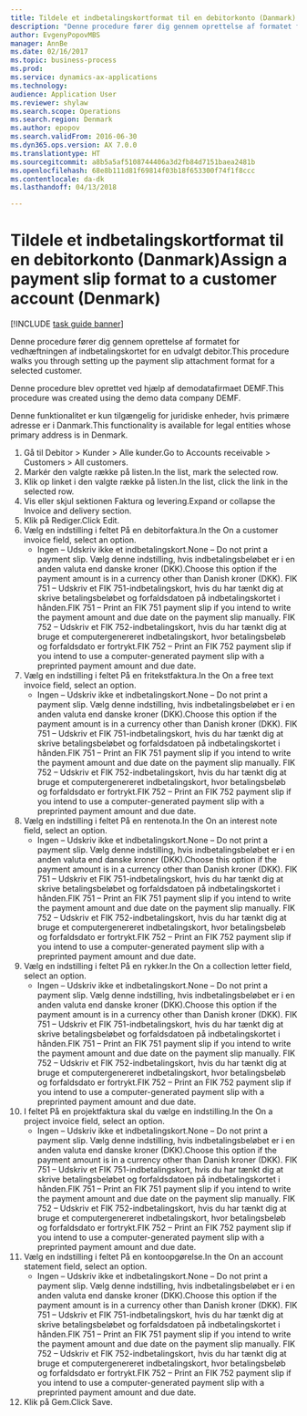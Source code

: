 ```yaml
--- 
title: Tildele et indbetalingskortformat til en debitorkonto (Danmark)
description: "Denne procedure fører dig gennem oprettelse af formatet for vedhæftningen af indbetalingskortet for en udvalgt debitor."
author: EvgenyPopovMBS
manager: AnnBe
ms.date: 02/16/2017
ms.topic: business-process
ms.prod: 
ms.service: dynamics-ax-applications
ms.technology: 
audience: Application User
ms.reviewer: shylaw
ms.search.scope: Operations
ms.search.region: Denmark
ms.author: epopov
ms.search.validFrom: 2016-06-30
ms.dyn365.ops.version: AX 7.0.0
ms.translationtype: HT
ms.sourcegitcommit: a8b5a5af5108744406a3d2fb84d7151baea2481b
ms.openlocfilehash: 68e8b111d81f69814f03b18f653300f74f1f8ccc
ms.contentlocale: da-dk
ms.lasthandoff: 04/13/2018

---
```

# <a name="assign-a-payment-slip-format-to-a-customer-account-denmark"></a><span data-ttu-id="4f1e0-103">Tildele et indbetalingskortformat til en debitorkonto (Danmark)</span><span class="sxs-lookup"><span data-stu-id="4f1e0-103">Assign a payment slip format to a customer account (Denmark)</span></span>

[!INCLUDE [task guide banner](../../includes/task-guide-banner.md)]

<span data-ttu-id="4f1e0-104">Denne procedure fører dig gennem oprettelse af formatet for vedhæftningen af indbetalingskortet for en udvalgt debitor.</span><span class="sxs-lookup"><span data-stu-id="4f1e0-104">This procedure walks you through setting up the payment slip attachment format for a selected customer.</span></span>

<span data-ttu-id="4f1e0-105">Denne procedure blev oprettet ved hjælp af demodatafirmaet DEMF.</span><span class="sxs-lookup"><span data-stu-id="4f1e0-105">This procedure was created using the demo data company DEMF.</span></span> 

<span data-ttu-id="4f1e0-106">Denne funktionalitet er kun tilgængelig for juridiske enheder, hvis primære adresse er i Danmark.</span><span class="sxs-lookup"><span data-stu-id="4f1e0-106">This functionality is available for legal entities whose primary address is in Denmark.</span></span>

1. <span data-ttu-id="4f1e0-107">Gå til Debitor > Kunder > Alle kunder.</span><span class="sxs-lookup"><span data-stu-id="4f1e0-107">Go to Accounts receivable > Customers > All customers.</span></span>
2. <span data-ttu-id="4f1e0-108">Markér den valgte række på listen.</span><span class="sxs-lookup"><span data-stu-id="4f1e0-108">In the list, mark the selected row.</span></span>
3. <span data-ttu-id="4f1e0-109">Klik op linket i den valgte række på listen.</span><span class="sxs-lookup"><span data-stu-id="4f1e0-109">In the list, click the link in the selected row.</span></span>
4. <span data-ttu-id="4f1e0-110">Vis eller skjul sektionen Faktura og levering.</span><span class="sxs-lookup"><span data-stu-id="4f1e0-110">Expand or collapse the Invoice and delivery section.</span></span>
5. <span data-ttu-id="4f1e0-111">Klik på Rediger.</span><span class="sxs-lookup"><span data-stu-id="4f1e0-111">Click Edit.</span></span>
6. <span data-ttu-id="4f1e0-112">Vælg en indstilling i feltet På en debitorfaktura.</span><span class="sxs-lookup"><span data-stu-id="4f1e0-112">In the On a customer invoice field, select an option.</span></span>
    * <span data-ttu-id="4f1e0-113">Ingen – Udskriv ikke et indbetalingskort.</span><span class="sxs-lookup"><span data-stu-id="4f1e0-113">None – Do not print a payment slip.</span></span> <span data-ttu-id="4f1e0-114">Vælg denne indstilling, hvis indbetalingsbeløbet er i en anden valuta end danske kroner (DKK).</span><span class="sxs-lookup"><span data-stu-id="4f1e0-114">Choose this option if the payment amount is in a currency other than Danish kroner (DKK).</span></span>   <span data-ttu-id="4f1e0-115">FIK 751 – Udskriv et FIK 751-indbetalingskort, hvis du har tænkt dig at skrive betalingsbeløbet og forfaldsdatoen på indbetalingskortet i hånden.</span><span class="sxs-lookup"><span data-stu-id="4f1e0-115">FIK 751 – Print an FIK 751 payment slip if you intend to write the payment amount and due date on the payment slip manually.</span></span>   <span data-ttu-id="4f1e0-116">FIK 752 – Udskriv et FIK 752-indbetalingskort, hvis du har tænkt dig at bruge et computergenereret indbetalingskort, hvor betalingsbeløb og forfaldsdato er fortrykt.</span><span class="sxs-lookup"><span data-stu-id="4f1e0-116">FIK 752 – Print an FIK 752 payment slip if you intend to use a computer-generated payment slip with a preprinted payment amount and due date.</span></span>     
7. <span data-ttu-id="4f1e0-117">Vælg en indstilling i feltet På en fritekstfaktura.</span><span class="sxs-lookup"><span data-stu-id="4f1e0-117">In the On a free text invoice field, select an option.</span></span>
    * <span data-ttu-id="4f1e0-118">Ingen – Udskriv ikke et indbetalingskort.</span><span class="sxs-lookup"><span data-stu-id="4f1e0-118">None – Do not print a payment slip.</span></span> <span data-ttu-id="4f1e0-119">Vælg denne indstilling, hvis indbetalingsbeløbet er i en anden valuta end danske kroner (DKK).</span><span class="sxs-lookup"><span data-stu-id="4f1e0-119">Choose this option if the payment amount is in a currency other than Danish kroner (DKK).</span></span>   <span data-ttu-id="4f1e0-120">FIK 751 – Udskriv et FIK 751-indbetalingskort, hvis du har tænkt dig at skrive betalingsbeløbet og forfaldsdatoen på indbetalingskortet i hånden.</span><span class="sxs-lookup"><span data-stu-id="4f1e0-120">FIK 751 – Print an FIK 751 payment slip if you intend to write the payment amount and due date on the payment slip manually.</span></span>   <span data-ttu-id="4f1e0-121">FIK 752 – Udskriv et FIK 752-indbetalingskort, hvis du har tænkt dig at bruge et computergenereret indbetalingskort, hvor betalingsbeløb og forfaldsdato er fortrykt.</span><span class="sxs-lookup"><span data-stu-id="4f1e0-121">FIK 752 – Print an FIK 752 payment slip if you intend to use a computer-generated payment slip with a preprinted payment amount and due date.</span></span>     
8. <span data-ttu-id="4f1e0-122">Vælg en indstilling i feltet På en rentenota.</span><span class="sxs-lookup"><span data-stu-id="4f1e0-122">In the On an interest note field, select an option.</span></span>
    * <span data-ttu-id="4f1e0-123">Ingen – Udskriv ikke et indbetalingskort.</span><span class="sxs-lookup"><span data-stu-id="4f1e0-123">None – Do not print a payment slip.</span></span> <span data-ttu-id="4f1e0-124">Vælg denne indstilling, hvis indbetalingsbeløbet er i en anden valuta end danske kroner (DKK).</span><span class="sxs-lookup"><span data-stu-id="4f1e0-124">Choose this option if the payment amount is in a currency other than Danish kroner (DKK).</span></span>   <span data-ttu-id="4f1e0-125">FIK 751 – Udskriv et FIK 751-indbetalingskort, hvis du har tænkt dig at skrive betalingsbeløbet og forfaldsdatoen på indbetalingskortet i hånden.</span><span class="sxs-lookup"><span data-stu-id="4f1e0-125">FIK 751 – Print an FIK 751 payment slip if you intend to write the payment amount and due date on the payment slip manually.</span></span>   <span data-ttu-id="4f1e0-126">FIK 752 – Udskriv et FIK 752-indbetalingskort, hvis du har tænkt dig at bruge et computergenereret indbetalingskort, hvor betalingsbeløb og forfaldsdato er fortrykt.</span><span class="sxs-lookup"><span data-stu-id="4f1e0-126">FIK 752 – Print an FIK 752 payment slip if you intend to use a computer-generated payment slip with a preprinted payment amount and due date.</span></span>     
9. <span data-ttu-id="4f1e0-127">Vælg en indstilling i feltet På en rykker.</span><span class="sxs-lookup"><span data-stu-id="4f1e0-127">In the On a collection letter field, select an option.</span></span>
    * <span data-ttu-id="4f1e0-128">Ingen – Udskriv ikke et indbetalingskort.</span><span class="sxs-lookup"><span data-stu-id="4f1e0-128">None – Do not print a payment slip.</span></span> <span data-ttu-id="4f1e0-129">Vælg denne indstilling, hvis indbetalingsbeløbet er i en anden valuta end danske kroner (DKK).</span><span class="sxs-lookup"><span data-stu-id="4f1e0-129">Choose this option if the payment amount is in a currency other than Danish kroner (DKK).</span></span>   <span data-ttu-id="4f1e0-130">FIK 751 – Udskriv et FIK 751-indbetalingskort, hvis du har tænkt dig at skrive betalingsbeløbet og forfaldsdatoen på indbetalingskortet i hånden.</span><span class="sxs-lookup"><span data-stu-id="4f1e0-130">FIK 751 – Print an FIK 751 payment slip if you intend to write the payment amount and due date on the payment slip manually.</span></span>   <span data-ttu-id="4f1e0-131">FIK 752 – Udskriv et FIK 752-indbetalingskort, hvis du har tænkt dig at bruge et computergenereret indbetalingskort, hvor betalingsbeløb og forfaldsdato er fortrykt.</span><span class="sxs-lookup"><span data-stu-id="4f1e0-131">FIK 752 – Print an FIK 752 payment slip if you intend to use a computer-generated payment slip with a preprinted payment amount and due date.</span></span>     
10. <span data-ttu-id="4f1e0-132">I feltet På en projektfaktura skal du vælge en indstilling.</span><span class="sxs-lookup"><span data-stu-id="4f1e0-132">In the On a project invoice field, select an option.</span></span>
    * <span data-ttu-id="4f1e0-133">Ingen – Udskriv ikke et indbetalingskort.</span><span class="sxs-lookup"><span data-stu-id="4f1e0-133">None – Do not print a payment slip.</span></span> <span data-ttu-id="4f1e0-134">Vælg denne indstilling, hvis indbetalingsbeløbet er i en anden valuta end danske kroner (DKK).</span><span class="sxs-lookup"><span data-stu-id="4f1e0-134">Choose this option if the payment amount is in a currency other than Danish kroner (DKK).</span></span>   <span data-ttu-id="4f1e0-135">FIK 751 – Udskriv et FIK 751-indbetalingskort, hvis du har tænkt dig at skrive betalingsbeløbet og forfaldsdatoen på indbetalingskortet i hånden.</span><span class="sxs-lookup"><span data-stu-id="4f1e0-135">FIK 751 – Print an FIK 751 payment slip if you intend to write the payment amount and due date on the payment slip manually.</span></span>   <span data-ttu-id="4f1e0-136">FIK 752 – Udskriv et FIK 752-indbetalingskort, hvis du har tænkt dig at bruge et computergenereret indbetalingskort, hvor betalingsbeløb og forfaldsdato er fortrykt.</span><span class="sxs-lookup"><span data-stu-id="4f1e0-136">FIK 752 – Print an FIK 752 payment slip if you intend to use a computer-generated payment slip with a preprinted payment amount and due date.</span></span>     
11. <span data-ttu-id="4f1e0-137">Vælg en indstilling i feltet På en kontoopgørelse.</span><span class="sxs-lookup"><span data-stu-id="4f1e0-137">In the On an account statement field, select an option.</span></span>
    * <span data-ttu-id="4f1e0-138">Ingen – Udskriv ikke et indbetalingskort.</span><span class="sxs-lookup"><span data-stu-id="4f1e0-138">None – Do not print a payment slip.</span></span> <span data-ttu-id="4f1e0-139">Vælg denne indstilling, hvis indbetalingsbeløbet er i en anden valuta end danske kroner (DKK).</span><span class="sxs-lookup"><span data-stu-id="4f1e0-139">Choose this option if the payment amount is in a currency other than Danish kroner (DKK).</span></span>   <span data-ttu-id="4f1e0-140">FIK 751 – Udskriv et FIK 751-indbetalingskort, hvis du har tænkt dig at skrive betalingsbeløbet og forfaldsdatoen på indbetalingskortet i hånden.</span><span class="sxs-lookup"><span data-stu-id="4f1e0-140">FIK 751 – Print an FIK 751 payment slip if you intend to write the payment amount and due date on the payment slip manually.</span></span>   <span data-ttu-id="4f1e0-141">FIK 752 – Udskriv et FIK 752-indbetalingskort, hvis du har tænkt dig at bruge et computergenereret indbetalingskort, hvor betalingsbeløb og forfaldsdato er fortrykt.</span><span class="sxs-lookup"><span data-stu-id="4f1e0-141">FIK 752 – Print an FIK 752 payment slip if you intend to use a computer-generated payment slip with a preprinted payment amount and due date.</span></span>     
12. <span data-ttu-id="4f1e0-142">Klik på Gem.</span><span class="sxs-lookup"><span data-stu-id="4f1e0-142">Click Save.</span></span>



